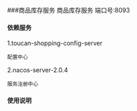###商品库存服务
    商品库存服务
    端口号:8093
    

#### 依赖服务
1.toucan-shopping-config-server

    配置中心
    
2.nacos-server-2.0.4
    
    服务注册中心



#### 使用说明

